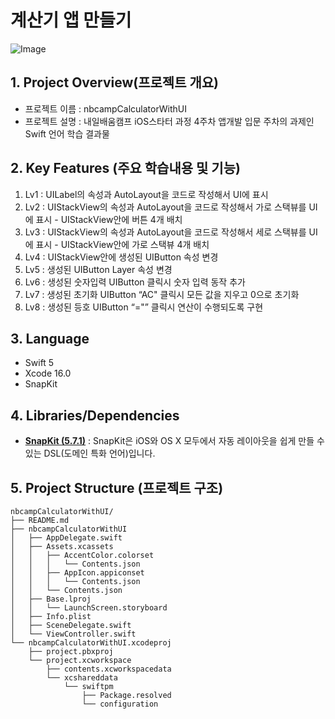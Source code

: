 
# 계산기 앱 만들기
![Image](https://github.com/user-attachments/assets/d44a392b-b639-4120-a5ab-a49ce7c36706)
## 1. Project Overview(프로젝트 개요)
- 프로젝트 이름 : nbcampCalculatorWithUI
- 프로젝트 설명 : 내일배움캠프 iOS스타터 과정 4주차 앱개발 입문 주차의 과제인 Swift 언어 학습 결과물

## 2. Key Features (주요 학습내용 및 기능)
1. Lv1 : UILabel의 속성과 AutoLayout을 코드로 작성해서 UI에 표시
2. Lv2 : UIStackView의 속성과 AutoLayout을 코드로 작성해서 가로 스택뷰를 UI에 표시
		- UIStackView안에 버튼 4개 배치
3. Lv3 : UIStackView의 속성과 AutoLayout을 코드로 작성해서 세로 스택뷰를 UI에 표시
		- UIStackView안에 가로 스택뷰 4개 배치
4. Lv4 : UIStackView안에 생성된 UIButton 속성 변경
5. Lv5 : 생성된 UIButton Layer 속성 변경
6. Lv6 : 생성된 숫자입력 UIButton 클릭시 숫자 입력 동작 추가
7. Lv7 : 생성된 초기화 UIButton “AC" 클릭시 모든 값을 지우고 0으로 초기화
8. Lv8 : 생성된 등호 UIButton “="” 클릭시 연산이 수행되도록 구현

## 3. Language
- Swift 5
- Xcode 16.0
- SnapKit

## 4. Libraries/Dependencies
- [**SnapKit (5.7.1)**](https://github.com/SnapKit/SnapKit) : SnapKit은 iOS와 OS X 모두에서 자동 레이아웃을 쉽게 만들 수 있는 DSL(도메인 특화 언어)입니다.

## 5. Project Structure (프로젝트 구조)
```plaintext
nbcampCalculatorWithUI/
├── README.md
├── nbcampCalculatorWithUI
│   ├── AppDelegate.swift
│   ├── Assets.xcassets
│   │   ├── AccentColor.colorset
│   │   │   └── Contents.json
│   │   ├── AppIcon.appiconset
│   │   │   └── Contents.json
│   │   └── Contents.json
│   ├── Base.lproj
│   │   └── LaunchScreen.storyboard
│   ├── Info.plist
│   ├── SceneDelegate.swift
│   └── ViewController.swift
└── nbcampCalculatorWithUI.xcodeproj
    ├── project.pbxproj
    └── project.xcworkspace
        ├── contents.xcworkspacedata
        └── xcshareddata
            └── swiftpm
                ├── Package.resolved
                └── configuration
```